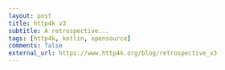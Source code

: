 ```yaml
---
layout: post
title: http4k v3
subtitle: A retrospective...
tags: [http4k, kotlin, opensource]
comments: false
external_url: https://www.http4k.org/blog/retrospective_v3
---
```

